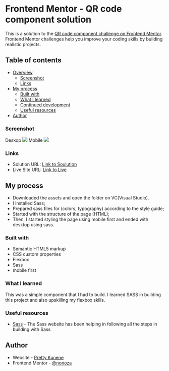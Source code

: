 # Frontend Mentor - QR code component solution

This is a solution to the [QR code component challenge on Frontend Mentor](https://www.frontendmentor.io/challenges/qr-code-component-iux_sIO_H). Frontend Mentor challenges help you improve your coding skills by building realistic projects. 



## Table of contents

- [Overview](#overview)
  - [Screenshot](#screenshot)
  - [Links](#links)
- [My process](#my-process)
  - [Built with](#built-with)
  - [What I learned](#what-i-learned)
  - [Continued development](#continued-development)
  - [Useful resources](#useful-resources)
- [Author](#author)





### Screenshot
Deskop
![](./images/desktop.PNG)
Mobile
![](./images/mobile.PNG)




### Links

- Solution URL: [Link to Soulution](https://www.frontendmentor.io/solutions/qr-code-component-using-sass-D1pxDunfH-)
- Live Site URL: [Link to Live](https://nonoza.github.io/qr-component/)

## My process
- Downloaded the assets and open the folder on VC(Visual Studio).
- I installed Sass;
- Prepared sass files for (colors, typography) according to the style guide;
- Started with the structure of the page (HTML);
- Then, I started styling the page using mobile first and ended with desktop using sass.
 
### Built with

- Semantic HTML5 markup
- CSS custom properties
- Flexbox
- Sass
- mobile first




### What I learned

This was a simple component that I had to build. I learned SASS in building this project and also upskilling my flexbox skills.




### Useful resources

- [Sass](https://sass-lang.com/guide) - The Sass website has been helping in following all the steps in building with Sass




## Author

- Website - [Pretty Kunene](http://prettynkunene.co.za/)
- Frontend Mentor - [@nonoza](https://www.frontendmentor.io/profile/nonoza)




